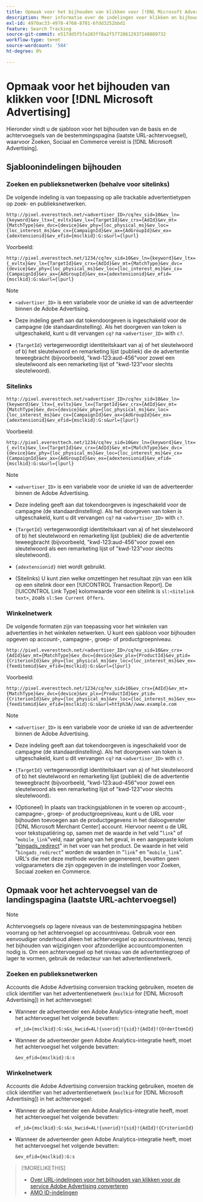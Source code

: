```yaml
---
title: Opmaak voor het bijhouden van klikken voor [!DNL Microsoft Advertising]
description: Meer informatie over de indelingen voor klikken en bijhouden voor [!DNL Microsoft Advertising] rekeningen.
exl-id: 4970ac33-4978-4768-8701-6fdd3252bbd1
feature: Search Tracking
source-git-commit: e517dd5f5fa283ff8a2f57728612937148889732
workflow-type: tm+mt
source-wordcount: '584'
ht-degree: 0%

---
```


# Opmaak voor het bijhouden van klikken voor [!DNL Microsoft Advertising]

Hieronder vindt u de sjabloon voor het bijhouden van de basis en de achtervoegsels van de bestemmingspagina (laatste URL-achtervoegsel), waarvoor Zoeken, Sociaal en Commerce vereist is [!DNL Microsoft Advertising].

## Sjabloonindelingen bijhouden

### Zoeken en publieksnetwerken (behalve voor sitelinks)

De volgende indeling is van toepassing op alle trackable advertentietypen op zoek- en publieksnetwerken.

`http://pixel.everesttech.net/<advertiser_ID>/cq?ev_sid=10&ev_ln={keyword}&ev_ltx={_evltx}&ev_lx={TargetId}&ev_crx={AdId}&ev_mt={MatchType}&ev_dvc={device}&ev_phy={loc_physical_ms}&ev_loc={loc_interest_ms}&ev_cx={CampaignId}&ev_ax={AdGroupId}&ev_ex={adextensionid}&ev_efid={msclkid}:G:s&url={lpurl}`

Voorbeeld:

`http://pixel.everesttech.net/1234/cq?ev_sid=10&ev_ln={keyword}&ev_ltx={_evltx}&ev_lx={TargetId}&ev_crx={AdId}&ev_mt={MatchType}&ev_dvc={device}&ev_phy={loc_physical_ms}&ev_loc={loc_interest_ms}&ev_cx={CampaignId}&ev_ax={AdGroupId}&ev_ex={adextensionid}&ev_efid={msclkid}:G:s&url={lpurl}`

>[!NOTE]
>
>* `<advertiser_ID>` is een variabele voor de unieke id van de adverteerder binnen de Adobe Advertising.
>
>* Deze indeling geeft aan dat tokendoorgeven is ingeschakeld voor de campagne (de standaardinstelling). Als het doorgeven van token is uitgeschakeld, kunt u dit vervangen `cq?` na `<advertiser_ID>` with `c?`.
>
>* `{TargetId}` vertegenwoordigt identiteitskaart van a) of het sleutelwoord of b) het sleutelwoord en remarketing lijst (publiek) die de advertentie teweegbracht (bijvoorbeeld, &quot;kwd-123:aud-456&quot;voor zowel een sleutelwoord als een remarketing lijst of &quot;kwd-123&quot;voor slechts sleutelwoord).

### Sitelinks

`http://pixel.everesttech.net/<advertiser_ID>/cq?ev_sid=10&ev_ln={keyword}&ev_ltx={_evltx}&ev_lx={TargetId}&ev_crx={AdId}&ev_mt={MatchType}&ev_dvc={device}&ev_phy={loc_physical_ms}&ev_loc={loc_interest_ms}&ev_cx={CampaignId}&ev_ax={AdGroupId}&ev_ex={adextensionid}&ev_efid={msclkid}:G:s&url={lpurl}`

Voorbeeld:

`http://pixel.everesttech.net/1234/cq?ev_sid=10&ev_ln={keyword}&ev_ltx={_evltx}&ev_lx={TargetId}&ev_crx={AdId}&ev_mt={MatchType}&ev_dvc={device}&ev_phy={loc_physical_ms}&ev_loc={loc_interest_ms}&ev_cx={CampaignId}&ev_ax={AdGroupId}&ev_ex={adextensionid}&ev_efid={msclkid}:G:s&url={lpurl}`

>[!NOTE]
>
>* `<advertiser_ID>` is een variabele voor de unieke id van de adverteerder binnen de Adobe Advertising.
>
>* Deze indeling geeft aan dat tokendoorgeven is ingeschakeld voor de campagne (de standaardinstelling). Als het doorgeven van token is uitgeschakeld, kunt u dit vervangen `cq?` na `<advertiser_ID>` with `c?`.
>
>* `{TargetId}` vertegenwoordigt identiteitskaart van a) of het sleutelwoord of b) het sleutelwoord en remarketing lijst (publiek) die de advertentie teweegbracht (bijvoorbeeld, &quot;kwd-123:aud-456&quot;voor zowel een sleutelwoord als een remarketing lijst of &quot;kwd-123&quot;voor slechts sleutelwoord).
>
>* `{adextensionid}` niet wordt gebruikt.
>
>* (Sitelinks) U kunt zien welke omzettingen het resultaat zijn van een klik op een sitelink door een [!UICONTROL Transaction Report]. De [!UICONTROL Link Type] kolomwaarde voor een sitelink is `sl:<Sitelink text>`, zoals `sl:See Current Offers`.

### Winkelnetwerk

De volgende formaten zijn van toepassing voor het winkelen van advertenties in het winkelen netwerken. U kunt een sjabloon voor bijhouden opgeven op account-, campagne-, groep- of productgroepniveau.

`http://pixel.everesttech.net/<advertiser_ID>/cq?ev_sid=10&ev_crx={AdId}&ev_mt={MatchType}&ev_dvc={device}&ev_plx={ProductId}&ev_ptid={CriterionId}&ev_phy={loc_physical_ms}&ev_loc={loc_interest_ms}&ev_ex={feeditemid}&ev_efid={msclkid}:G:s&url={lpurl}`

Voorbeeld:

`http://pixel.everesttech.net/1234/cq?ev_sid=10&ev_crx={AdId}&ev_mt={MatchType}&ev_dvc={device}&ev_plx={ProductId}&ev_ptid={CriterionId}&ev_phy={loc_physical_ms}&ev_loc={loc_interest_ms}&ev_ex={feeditemid}&ev_efid={msclkid}:G:s&url=http%3A//www.example.com`

>[!NOTE]
>
>* `<advertiser_ID>` is een variabele voor de unieke id van de adverteerder binnen de Adobe Advertising.
>
>* Deze indeling geeft aan dat tokendoorgeven is ingeschakeld voor de campagne (de standaardinstelling). Als het doorgeven van token is uitgeschakeld, kunt u dit vervangen `cq?` na `<advertiser_ID>` with `c?`.
>
>* `{TargetId}` vertegenwoordigt identiteitskaart van a) of het sleutelwoord of b) het sleutelwoord en remarketing lijst (publiek) die de advertentie teweegbracht (bijvoorbeeld, &quot;kwd-123:aud-456&quot;voor zowel een sleutelwoord als een remarketing lijst of &quot;kwd-123&quot;voor slechts sleutelwoord).
>
>* (Optioneel) In plaats van trackingsjablonen in te voeren op account-, campagne-, groep- of productgroepniveau, kunt u de URL voor bijhouden toevoegen aan de productgegevens in het dialoogvenster [!DNL Microsoft Merchant Center] account. Hiervoor neemt u de URL voor tekstspatiëring op, samen met de waarde in het veld &quot;`link`&quot; of &quot;`mobile_link`&quot;veld, naar gelang van het geval, in een aangepaste kolom &quot;[bingads_redirect](https://help.bingads.microsoft.com/#apex/3/en/51084/0)&quot; in het voer van het product. De waarde in het veld &quot;`bingads_redirect`&quot; worden de waarden in &quot;`link`&quot; en &quot;`mobile_link`&quot;. URL&#39;s die met deze methode worden gegenereerd, bevatten geen volgparameters die zijn opgegeven in de instellingen voor Zoeken, Sociaal zoeken en Commerce.

## Opmaak voor het achtervoegsel van de landingspagina (laatste URL-achtervoegsel)

>[!NOTE]
>
>Achtervoegsels op lagere niveaus van de bestemmingspagina hebben voorrang op het achtervoegsel op accountniveau. Gebruik voor een eenvoudiger onderhoud alleen het achtervoegsel op accountniveau, tenzij het bijhouden van wijzigingen voor afzonderlijke accountcomponenten nodig is. Om een achtervoegsel op het niveau van de advertentiegroep of lager te vormen, gebruik de redacteur van het advertentienetwerk.

### Zoeken en publieksnetwerken

Accounts die Adobe Advertising conversion tracking gebruiken, moeten de click identifier van het advertentienetwerk (`msclkid` for [!DNL Microsoft Advertising]) in het achtervoegsel:

* Wanneer de adverteerder een Adobe Analytics-integratie heeft, moet het achtervoegsel het volgende bevatten:

  `ef_id={msclkid}:G:s&s_kwcid=AL!{userid}!{sid}!{AdId}!{OrderItemId}`

* Wanneer de adverteerder geen Adobe Analytics-integratie heeft, moet het achtervoegsel het volgende bevatten:

  `&ev_efid={msclkid}:G:s`

### Winkelnetwerk

Accounts die Adobe Advertising conversion tracking gebruiken, moeten de click identifier van het advertentienetwerk (`msclkid` for [!DNL Microsoft Advertising]) in het achtervoegsel:

* Wanneer de adverteerder een Adobe Analytics-integratie heeft, moet het achtervoegsel het volgende bevatten:

  `ef_id={msclkid}:G:s&s_kwcid=AL!{userid}!{sid}!{AdId}!{CriterionId}`

* Wanneer de adverteerder geen Adobe Analytics-integratie heeft, moet het achtervoegsel het volgende bevatten:

  `&ev_efid={msclkid}:G:s`

>[!MORELIKETHIS]
>
>* [Over URL-indelingen voor het bijhouden van klikken voor de service Adobe Advertising converteren](formats-click-tracking-about.md)
>* [AMO ID-indelingen](/help/integrations/analytics/ids.md#amo-id-formats)
